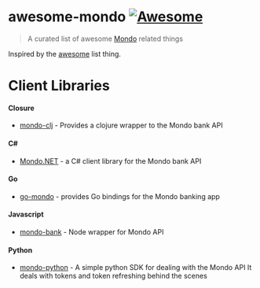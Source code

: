 # awesome-mondo [![Awesome](https://cdn.rawgit.com/sindresorhus/awesome/d7305f38d29fed78fa85652e3a63e154dd8e8829/media/badge.svg)](https://github.com/sindresorhus/awesome)
> A curated list of awesome [Mondo](http://getmondo.co.uk) related things

Inspired by the [awesome](https://github.com/sindresorhus/awesome) list thing.

# Client Libraries

#### Closure
- [mondo-clj](https://github.com/adamneilson/mondo-clj) - Provides a clojure wrapper to the Mondo bank API

#### C#
- [Mondo.NET](https://github.com/rdingwall/mondo.net) - a C# client library for the Mondo bank API

#### Go
- [go-mondo](https://github.com/sjwhitworth/go-mondo) - provides Go bindings for the Mondo banking app

#### Javascript

- [mondo-bank](https://github.com/solidgoldpig/mondo-bank) - Node wrapper for Mondo API

#### Python
- [mondo-python](https://github.com/simonvc/mondo-python) - A simple python SDK for dealing with the Mondo API It deals with tokens and token refreshing behind the scenes